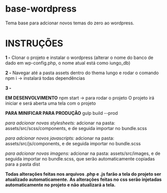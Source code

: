 # base-wordpress
Tema base para adcionar novos temas do zero ao wordpress.



# **INSTRUÇÕES** #

**1 -** Clonar o projeto e instalar o wordpress (alterar o nome do banco de dado em wp-config.php, o nome atual está como iungo_db)

**2 -** Navegar até a pasta assets dentro do thema Iungo e rodar o comando npm i -> instalará todas dependências

**3 -**

**EM DESENVOLVIMENTO**
npm start -> para rodar o projeto 
	O projeto irá iniciar e será aberta uma tela com o projeto

**PARA MINIFICAR PARA PRODUÇÃO**
gulp build --prod


*para adcionar novas stylesheets:*
adcionar na pasta: assets/src/scss/components, e de seguida importar no bundle.scss


*para adcionar novos javascripts:*
adcionar na pasta: assets/src/js/components, e de seguida importar no bundle.scss


*para adcionar novas imagens:*
adcionar na pasta: assets/src/images, e de seguida importar no bundle.scss, que serão automaticamente copiadas para a pasta dist


**Todas alterações feitas nos arquivos .php e .js farão a tela do projeto ser atualizado automaticamente.**
**As alterações feitas no css serão injetadas automaticamente no projeto e não atualizará a tela.**
